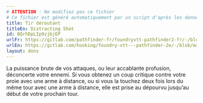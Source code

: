 ```yaml
---
# ATTENTION : Ne modifiez pas ce fichier
# Ce fichier est généré automatiquement par un script d'après les données du module Foundry VTT officiel et de sa traduction
title: Tir déroutant
titleEn: Distracting Shot
id: BQrhDpLIp9zjbjEP
urlFr: https://gitlab.com/pathfinder-fr/foundryvtt-pathfinder2-fr/-/blob/master/data/feats/BQrhDpLIp9zjbjEP.htm
urlEn: https://gitlab.com/hooking/foundry-vtt---pathfinder-2e/-/blob/master/packs/data/feats.db/distracting-shot.json
layout: dons
---
```

La puissance brute de vos attaques, ou leur accablante profusion, déconcerte votre ennemi. Si vous obtenez un coup critique contre votre proie avec une arme à distance, ou si vous la touchez deux fois lors du même tour avec une arme à distance, elle est prise au dépourvu jusqu’au début de votre prochain tour.
